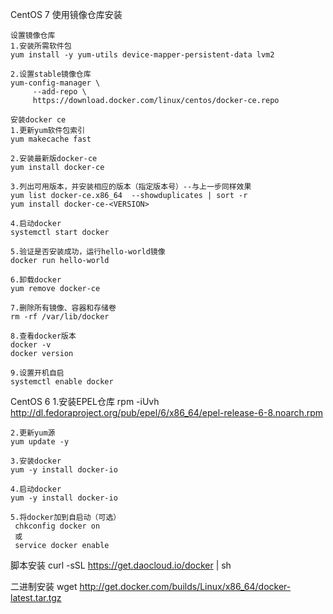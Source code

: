 CentOS 7
使用镜像仓库安装

    设置镜像仓库
    1.安装所需软件包
    yum install -y yum-utils device-mapper-persistent-data lvm2

    2.设置stable镜像仓库
    yum-config-manager \
         --add-repo \
         https://download.docker.com/linux/centos/docker-ce.repo

    安装docker ce
    1.更新yum软件包索引
    yum makecache fast

    2.安装最新版docker-ce
    yum install docker-ce

    3.列出可用版本，并安装相应的版本（指定版本号）--与上一步同样效果
    yum list docker-ce.x86_64  --showduplicates | sort -r
    yum install docker-ce-<VERSION>

    4.启动docker
    systemctl start docker

    5.验证是否安装成功，运行hello-world镜像
    docker run hello-world

    6.卸载docker
    yum remove docker-ce

    7.删除所有镜像、容器和存储卷
    rm -rf /var/lib/docker

    8.查看docker版本
    docker -v
    docker version

    9.设置开机自启
    systemctl enable docker


CentOS 6
    1.安装EPEL仓库
    rpm -iUvh http://dl.fedoraproject.org/pub/epel/6/x86_64/epel-release-6-8.noarch.rpm

    2.更新yum源
    yum update -y

    3.安装docker
    yum -y install docker-io

    4.启动docker
    yum -y install docker-io

    5.将docker加到自启动（可选）
     chkconfig docker on
     或
     service docker enable





脚本安装
curl -sSL https://get.daocloud.io/docker | sh

二进制安装
wget http://get.docker.com/builds/Linux/x86_64/docker-latest.tar.tgz

